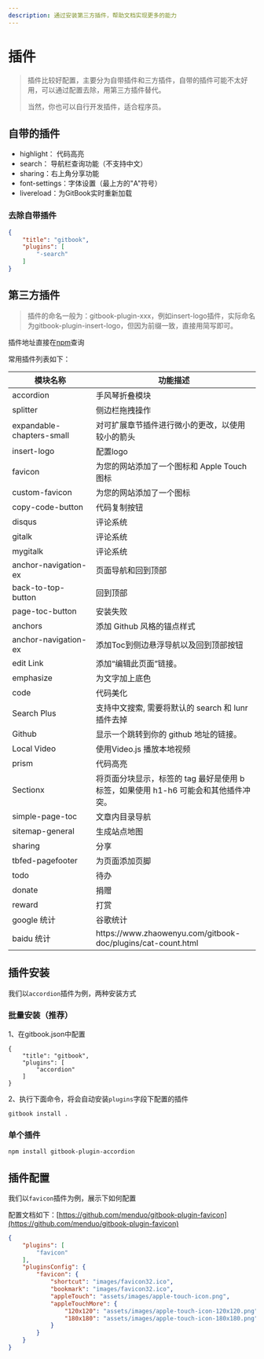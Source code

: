 ```yaml
---
description: 通过安装第三方插件，帮助文档实现更多的能力
---
```


# 插件

> 插件比较好配置，主要分为自带插件和三方插件，自带的插件可能不太好用，可以通过配置去除，用第三方插件替代。
>
> 当然，你也可以自行开发插件，适合程序员。

## 自带的插件

* highlight： 代码高亮
* search： 导航栏查询功能（不支持中文）
* sharing：右上角分享功能
* font-settings：字体设置（最上方的"A"符号）
* livereload：为GitBook实时重新加载

### 去除自带插件

```json
{
    "title": "gitbook",
    "plugins": [
        "-search"
    ]
}
```

## 第三方插件

> 插件的命名一般为：gitbook-plugin-xxx，例如insert-logo插件，实际命名为gitbook-plugin-insert-logo，但因为前缀一致，直接用简写即可。

插件地址直接在[npm](https://www.npmjs.com/)查询

常用插件列表如下：

<table><thead><tr><th width="321">模块名称</th><th width="388">功能描述</th></tr></thead><tbody><tr><td>accordion</td><td>手风琴折叠模块</td></tr><tr><td>splitter</td><td>侧边栏拖拽操作</td></tr><tr><td>expandable-chapters-small</td><td>对可扩展章节插件进行微小的更改，以使用较小的箭头</td></tr><tr><td>insert-logo</td><td>配置logo</td></tr><tr><td>favicon</td><td>为您的网站添加了一个图标和 Apple Touch 图标</td></tr><tr><td>custom-favicon</td><td>为您的网站添加了一个图标</td></tr><tr><td>copy-code-button</td><td>代码复制按钮</td></tr><tr><td>disqus</td><td>评论系统</td></tr><tr><td>gitalk</td><td>评论系统</td></tr><tr><td>mygitalk</td><td>评论系统</td></tr><tr><td>anchor-navigation-ex</td><td>页面导航和回到顶部</td></tr><tr><td>back-to-top-button</td><td>回到顶部</td></tr><tr><td>page-toc-button</td><td>安装失败</td></tr><tr><td>anchors</td><td>添加 Github 风格的锚点样式</td></tr><tr><td>anchor-navigation-ex</td><td>添加Toc到侧边悬浮导航以及回到顶部按钮</td></tr><tr><td>edit Link</td><td>添加“编辑此页面”链接。</td></tr><tr><td>emphasize</td><td>为文字加上底色</td></tr><tr><td>code</td><td>代码美化</td></tr><tr><td>Search Plus</td><td>支持中文搜索, 需要将默认的 search 和 lunr 插件去掉</td></tr><tr><td>Github</td><td>显示一个跳转到你的 github 地址的链接。</td></tr><tr><td>Local Video</td><td>使用Video.js 播放本地视频</td></tr><tr><td>prism</td><td>代码高亮</td></tr><tr><td>Sectionx</td><td>将页面分块显示，标签的 tag 最好是使用 b 标签，如果使用 h1-h6 可能会和其他插件冲突。</td></tr><tr><td>simple-page-toc</td><td>文章内目录导航</td></tr><tr><td>sitemap-general</td><td>生成站点地图</td></tr><tr><td>sharing</td><td>分享</td></tr><tr><td>tbfed-pagefooter</td><td>为页面添加页脚</td></tr><tr><td>todo</td><td>待办</td></tr><tr><td>donate</td><td>捐赠</td></tr><tr><td>reward</td><td>打赏</td></tr><tr><td>google 统计</td><td>谷歌统计</td></tr><tr><td>baidu 统计</td><td>https://www.zhaowenyu.com/gitbook-doc/plugins/cat-count.html</td></tr></tbody></table>

## 插件安装

我们以`accordion`插件为例，两种安装方式

### 批量安装（推荐）

1、在gitbook.json中配置

```
{
    "title": "gitbook",
    "plugins": [
        "accordion"
    ]
}
```

2、执行下面命令，将会自动安装`plugins`字段下配置的插件

```
gitbook install .
```

### 单个插件

```
npm install gitbook-plugin-accordion
```

## 插件配置

我们以`favicon`插件为例，展示下如何配置

配置文档如下：[https://github.com/menduo/gitbook-plugin-favicon](https://github.com/menduo/gitbook-plugin-favicon)

```json
{
    "plugins": [
        "favicon"
    ],
    "pluginsConfig": {
        "favicon": {
            "shortcut": "images/favicon32.ico",
            "bookmark": "images/favicon32.ico",
            "appleTouch": "assets/images/apple-touch-icon.png",
            "appleTouchMore": {
                "120x120": "assets/images/apple-touch-icon-120x120.png",
                "180x180": "assets/images/apple-touch-icon-180x180.png"
            }
        }
    }
}
```
